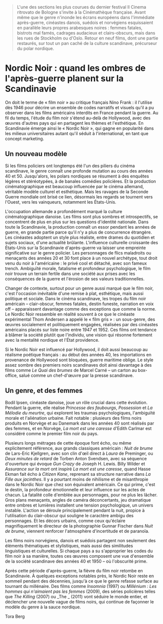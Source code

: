 > L'une des sections les plus courues du dernier festival Il Cinema ritrovato de Bologne s'invite à la Cinémathèque française. Avant même que le genre n'inonde les écrans européens dans l'immédiate après-guerre, cinéastes danois, suédois et norvégiens esquissaient en parallèle leurs propres arabesques noires : femmes fatales, bistrots mal famés, cadrages audacieux et clairs-obscurs, mais dans les rues de Stockholm ou d'Oslo. Retour en neuf films, dont une partie restaurés, sur tout un pan caché de la culture scandinave, précurseur du polar nordique.

# Nordic Noir : quand les ombres de l'après-guerre planent sur la Scandinavie

On doit le terme de « film noir » au critique français Nino Frank : il l'utilise dès 1946 pour décrire un ensemble de codes narratifs et visuels qu'il a pu observer dans les films américains interdits en France pendant la guerre. Au fil du temps, l'étude du film noir s'étend au-delà de Hollywood, avec des œuvres d'autres pays qui en partagent les thèmes et l'esthétique. En Scandinavie émerge ainsi le « Nordic Noir », qui gagne en popularité dans les milieux universitaires autant qu'il séduit à l'international, en tant que concept marketing.

## Un nouveau modèle

Si les films policiers ont longtemps été l'un des piliers du cinéma scandinave, le genre connaît une profonde mutation au cours des années 40 et 50. Jusqu'alors, les polars nordiques se résument à des enquêtes légères et stéréotypées, à de banales comédies policières. Et la production cinématographique est beaucoup influencée par le cinéma allemand, véritable modèle culturel et esthétique. Mais les ravages de la Seconde Guerre mondiale ont brisé ce lien, désormais les regards se tournent vers l'Ouest, vers les vainqueurs, notamment les États-Unis.

L'occupation allemande a profondément marqué la culture cinématographique danoise. Les films sont plus sombres et introspectifs, se concentrent de plus en plus sur les questions d'identité nationale. Dans toute la Scandinavie, la production connaît un essor pendant les années de guerre, en grande partie parce qu'il n'y a plus de concurrence étrangère. Les cinéastes adoptent un style plus réaliste, entre drames du quotidien et sujets sociaux, d'une actualité brûlante. L'influence culturelle croissante des États-Unis sur la Scandinavie d'après-guerre va laisser une empreinte significative sur le genre policier. Les personnages de flics maladroits ou menaçants des années 20 et 30 font place à un nouvel archétype, tout droit venu du noir à l'américaine : le privé cool et détaché, avec son fameux trench. Ambiguïté morale, fatalisme et profondeur psychologique, le film noir trouve un terrain fertile dans une société aux prises avec les conséquences de la guerre et l'érosion de ses valeurs traditionnelles.

Changer de contexte, surtout pour un genre aussi marqué que le film noir, c'est l'occasion inévitable d'une remise à plat, esthétique, mais aussi politique et sociale. Dans le cinéma scandinave, les tropes du film noir américain – clair-obscur, femmes fatales, destin funeste, narration en voix off – apparaissent davantage comme des exceptions que comme la norme. Le Nordic Noir ressemble en réalité souvent à ce que le cinéaste expérimental Thom Andersen a appelé le « film gris » : un sous-genre, des œuvres socialement et politiquement engagées, réalisées par des cinéastes américains placés sur liste noire entre 1947 et 1952. Ces films ont tendance à blâmer la société plutôt que l'individu, une vision qui résonne fortement avec la mentalité nordique et l'État providence.

Si le Nordic Noir est influencé par Hollywood, il doit aussi beaucoup au réalisme poétique français : au début des années 40, les importations en provenance de Hollywood sont bloquées, guerre maritime oblige. Le style assez sombre des premiers noirs scandinaves doit ainsi davantage à des films comme _Le Quai des brumes_ de Marcel Carné – un carton au box-office, salué comme un chef-d'œuvre par la presse scandinave.

## Un genre, et des femmes

Bodil Ipsen, cinéaste danoise, joue un rôle crucial dans cette évolution. Pendant la guerre, elle réalise _Princesse des faubourgs_, _Possession_ et _La Mélodie du meurtre_, qui explorent les traumas psychologiques, l'ambiguïté morale et l'aliénation urbaine. Fait notable : plusieurs des films noirs produits en Norvège et au Danemark dans les années 40 sont réalisés par des femmes, et en Norvège, _La mort est une caresse_ d'Edith Carlmar est considéré comme le premier film noir du pays.

Plusieurs longs métrages de cette époque font écho, ou même explicitement référence, aux grands classiques américain : _Nuit de brume_ de Lars-Eric Kjellgren, avec son clin d'œil direct à _Laura_ de Preminger, ou _Deux minutes de retard_ de Torben Anton Svendsen, avec sa séquence d'ouverture qui évoque _Gun Crazy_ de Joseph H. Lewis. Billy Wilder et _Assurance sur la mort_ ont inspiré _La mort est une caresse_, quand Hasse Ekman fait écho à _Citizen Kane_, reprenant sa structure narrative dans _La Fille aux jacinthes_. Il y a pourtant moins de nihilisme et de misanthropie dans le Nordic Noir que chez son équivalent américain. Ce qui prime, c'est le destin, la profondeur émotionnelle et leur influence sur les actes de chacun. La fatalité colle d'emblée aux personnages, pour ne plus les lâcher. Gros plans menaçants, angles de caméra déconcertants, jeu dramatique entre ombres et lumières installent une tension psychologique, un univers instable. L'action se déroule principalement pendant la nuit, propice à l'utilisation du clair-obscur qui souligne le caractère ambigu des personnages. Et les décors urbains, comme ceux qu'éclaire magnifiquement le directeur de la photographie Gunnar Fischer dans _Nuit de brume_, viennent renforcer l'atmosphère d'incertitude et de paranoïa.

Les films noirs norvégiens, danois et suédois partagent non seulement des éléments thématiques et stylistiques, mais aussi des similitudes linguistiques et culturelles. Si chaque pays a su s'approprier les codes du film noir à sa manière, toutes ces œuvres composent une vue d'ensemble de la société scandinave des années 40 et 1950 – où l'obscurité prime.

Après cette période d'après-guerre, la fièvre du film noir retombe en Scandinavie. À quelques exceptions notables près, le Nordic Noir reste en sommeil pendant des décennies, jusqu'à ce que le genre refasse surface au tournant du millénaire. Des films comme _Insomnia_ (1997) ou _Millénium : Les hommes qui n'aimaient pas les femmes_ (2009), des séries policières telles que _The Killing_ (2007) ou _The _ (2011) vont séduire le monde entier, et déclencher une nouvelle vague de films noirs, qui continue de façonner le modèle du genre à la sauce nordique.

<div class="author">Tora Berg</div>
